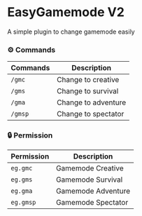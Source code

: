 # EasyGamemode V2
A simple plugin to change gamemode easily

### ⚙️ Commands
| Commands | Description |
|---------|-------------|
| ```/gmc``` | Change to creative |
| ```/gms``` | Change to survival |
| ```/gma``` | Change to adventure |
| ```/gmsp``` | Change to spectator |

### 🔒 Permission
| Permission | Description |
|---------|-------------|
| ```eg.gmc``` | Gamemode Creative |
| ```eg.gms``` | Gamemode Survival |
| ```eg.gma``` | Gamemode Adventure |
| ```eg.gmsp``` | Gamemode Spectator |

